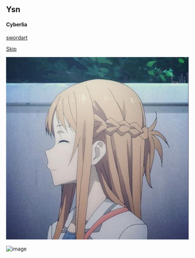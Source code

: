 ## Ysn
#### Cyberlia
[swordart](https://www.swordart-online.net/)

[Skip](README.md)

![image](ysn.jpg)

![image](https://swordart.online/wp-content/uploads/2020/04/1.jpg)
